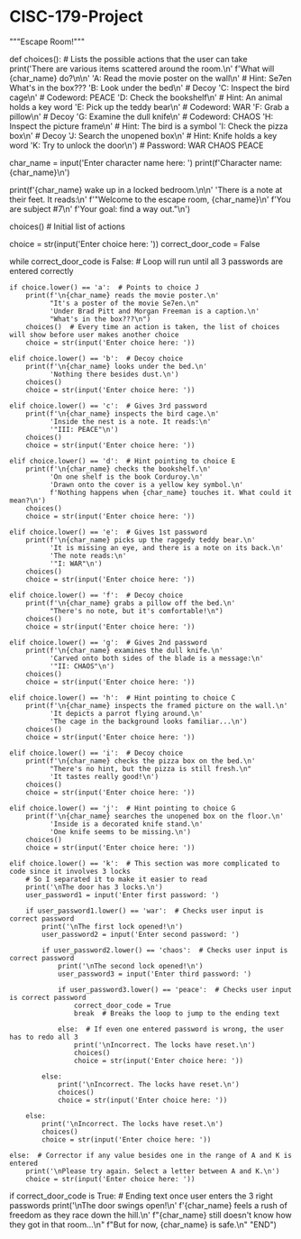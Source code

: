 # CISC-179-Project

"""Escape Room!"""


def choices():  # Lists the possible actions that the user can take
    print('There are various items scattered around the room.\n'
          f'What will {char_name} do?\n\n'
          'A: Read the movie poster on the wall\n'  # Hint: Se7en What's in the box???
          'B: Look under the bed\n'  # Decoy
          'C: Inspect the bird cage\n'  # Codeword: PEACE
          'D: Check the bookshelf\n'  # Hint: An animal holds a key word
          'E: Pick up the teddy bear\n'  # Codeword: WAR
          'F: Grab a pillow\n'  # Decoy
          'G: Examine the dull knife\n'  # Codeword: CHAOS
          'H: Inspect the picture frame\n'  # Hint: The bird is a symbol
          'I: Check the pizza box\n'  # Decoy
          'J: Search the unopened box\n'  # Hint: Knife holds a key word
          'K: Try to unlock the door\n')  # Password: WAR CHAOS PEACE


char_name = input('Enter character name here: ')
print(f'Character name: {char_name}\n')

print(f'{char_name} wake up in a locked bedroom.\n\n'
      'There is a note at their feet. It reads:\n'
      f'"Welcome to the escape room, {char_name}\n'
      f'You are subject #7\n'
      f'Your goal: find a way out."\n')

choices()  # Initial list of actions

choice = str(input('Enter choice here: '))
correct_door_code = False

while correct_door_code is False:  # Loop will run until all 3 passwords are entered correctly

    if choice.lower() == 'a':  # Points to choice J
        print(f'\n{char_name} reads the movie poster.\n'
              "It's a poster of the movie Se7en.\n"
              'Under Brad Pitt and Morgan Freeman is a caption.\n'
              "What's in the box???\n")
        choices()  # Every time an action is taken, the list of choices will show before user makes another choice
        choice = str(input('Enter choice here: '))

    elif choice.lower() == 'b':  # Decoy choice
        print(f'\n{char_name} looks under the bed.\n'
              'Nothing there besides dust.\n')
        choices()
        choice = str(input('Enter choice here: '))

    elif choice.lower() == 'c':  # Gives 3rd password
        print(f'\n{char_name} inspects the bird cage.\n'
              'Inside the nest is a note. It reads:\n'
              '"III: PEACE"\n')
        choices()
        choice = str(input('Enter choice here: '))

    elif choice.lower() == 'd':  # Hint pointing to choice E
        print(f'\n{char_name} checks the bookshelf.\n'
              'On one shelf is the book Corduroy.\n'
              'Drawn onto the cover is a yellow key symbol.\n'
              f'Nothing happens when {char_name} touches it. What could it mean?\n')
        choices()
        choice = str(input('Enter choice here: '))

    elif choice.lower() == 'e':  # Gives 1st password
        print(f'\n{char_name} picks up the raggedy teddy bear.\n'
              'It is missing an eye, and there is a note on its back.\n'
              'The note reads:\n'
              '"I: WAR"\n')
        choices()
        choice = str(input('Enter choice here: '))

    elif choice.lower() == 'f':  # Decoy choice
        print(f'\n{char_name} grabs a pillow off the bed.\n'
              "There's no note, but it's comfortable!\n")
        choices()
        choice = str(input('Enter choice here: '))

    elif choice.lower() == 'g':  # Gives 2nd password
        print(f'\n{char_name} examines the dull knife.\n'
              'Carved onto both sides of the blade is a message:\n'
              '"II: CHAOS"\n')
        choices()
        choice = str(input('Enter choice here: '))

    elif choice.lower() == 'h':  # Hint pointing to choice C
        print(f'\n{char_name} inspects the framed picture on the wall.\n'
              'It depicts a parrot flying around.\n'
              'The cage in the background looks familiar...\n')
        choices()
        choice = str(input('Enter choice here: '))

    elif choice.lower() == 'i':  # Decoy choice
        print(f'\n{char_name} checks the pizza box on the bed.\n'
              "There's no hint, but the pizza is still fresh.\n"
              'It tastes really good!\n')
        choices()
        choice = str(input('Enter choice here: '))

    elif choice.lower() == 'j':  # Hint pointing to choice G
        print(f'\n{char_name} searches the unopened box on the floor.\n'
              'Inside is a decorated knife stand.\n'
              'One knife seems to be missing.\n')
        choices()
        choice = str(input('Enter choice here: '))

    elif choice.lower() == 'k':  # This section was more complicated to code since it involves 3 locks
        # So I separated it to make it easier to read
        print('\nThe door has 3 locks.\n')
        user_password1 = input('Enter first password: ')

        if user_password1.lower() == 'war':  # Checks user input is correct password
            print('\nThe first lock opened!\n')
            user_password2 = input('Enter second password: ')

            if user_password2.lower() == 'chaos':  # Checks user input is correct password
                print('\nThe second lock opened!\n')
                user_password3 = input('Enter third password: ')

                if user_password3.lower() == 'peace':  # Checks user input is correct password
                    correct_door_code = True
                    break  # Breaks the loop to jump to the ending text

                else:  # If even one entered password is wrong, the user has to redo all 3
                    print('\nIncorrect. The locks have reset.\n')
                    choices()
                    choice = str(input('Enter choice here: '))

            else:
                print('\nIncorrect. The locks have reset.\n')
                choices()
                choice = str(input('Enter choice here: '))

        else:
            print('\nIncorrect. The locks have reset.\n')
            choices()
            choice = str(input('Enter choice here: '))

    else:  # Corrector if any value besides one in the range of A and K is entered
        print('\nPlease try again. Select a letter between A and K.\n')
        choice = str(input('Enter choice here: '))

if correct_door_code is True:  # Ending text once user enters the 3 right passwords
    print('\nThe door swings open!\n'
          f'{char_name} feels a rush of freedom as they race down the hill.\n'
          f"{char_name} still doesn't know how they got in that room...\n"
          f"But for now, {char_name} is safe.\n"
          "END")
